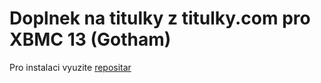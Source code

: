 Doplnek na titulky z titulky.com pro XBMC 13 (Gotham)
=====================================================

Pro instalaci vyuzite [repositar](https://github.com/beam/repository.beam.xbmc-addons)
